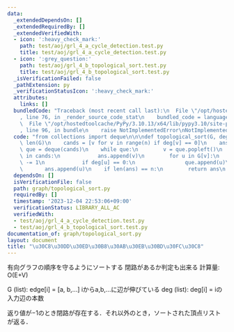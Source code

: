 ```yaml
---
data:
  _extendedDependsOn: []
  _extendedRequiredBy: []
  _extendedVerifiedWith:
  - icon: ':heavy_check_mark:'
    path: test/aoj/grl_4_a_cycle_detection.test.py
    title: test/aoj/grl_4_a_cycle_detection.test.py
  - icon: ':grey_question:'
    path: test/aoj/grl_4_b_topological_sort.test.py
    title: test/aoj/grl_4_b_topological_sort.test.py
  _isVerificationFailed: false
  _pathExtension: py
  _verificationStatusIcon: ':heavy_check_mark:'
  attributes:
    links: []
  bundledCode: "Traceback (most recent call last):\n  File \"/opt/hostedtoolcache/PyPy/3.10.13/x64/lib/pypy3.10/site-packages/onlinejudge_verify/documentation/build.py\"\
    , line 76, in _render_source_code_stat\n    bundled_code = language.bundle(\n\
    \  File \"/opt/hostedtoolcache/PyPy/3.10.13/x64/lib/pypy3.10/site-packages/onlinejudge_verify/languages/python.py\"\
    , line 96, in bundle\n    raise NotImplementedError\nNotImplementedError\n"
  code: "from collections import deque\n\n\ndef topological_sort(G, deg):\n    n =\
    \ len(G)\n    cands = [v for v in range(n) if deg[v] == 0]\n    ans = []\n   \
    \ que = deque(cands)\n    while que:\n        v = que.popleft()\n        if v\
    \ in cands:\n            ans.append(v)\n        for u in G[v]:\n            deg[u]\
    \ -= 1\n            if deg[u] == 0:\n                que.append(u)\n         \
    \       ans.append(u)\n    if len(ans) == n:\n        return ans\n    return -1\n"
  dependsOn: []
  isVerificationFile: false
  path: graph/topological_sort.py
  requiredBy: []
  timestamp: '2023-12-04 22:53:06+09:00'
  verificationStatus: LIBRARY_ALL_AC
  verifiedWith:
  - test/aoj/grl_4_a_cycle_detection.test.py
  - test/aoj/grl_4_b_topological_sort.test.py
documentation_of: graph/topological_sort.py
layout: document
title: "\u30C8\u30DD\u30ED\u30B8\u30AB\u30EB\u30BD\u30FC\u30C8"
---
```


有向グラフの順序を守るようにソートする
閉路があるか判定も出来る
計算量: O(E+V)

G (list): edge[i] = [a, b,...] iからa,b,...に辺が伸びている
deg (list): deg[i] = iの入力辺の本数

返り値が$-1$のとき閉路が存在する．それ以外のとき，ソートされた頂点リストが返る．